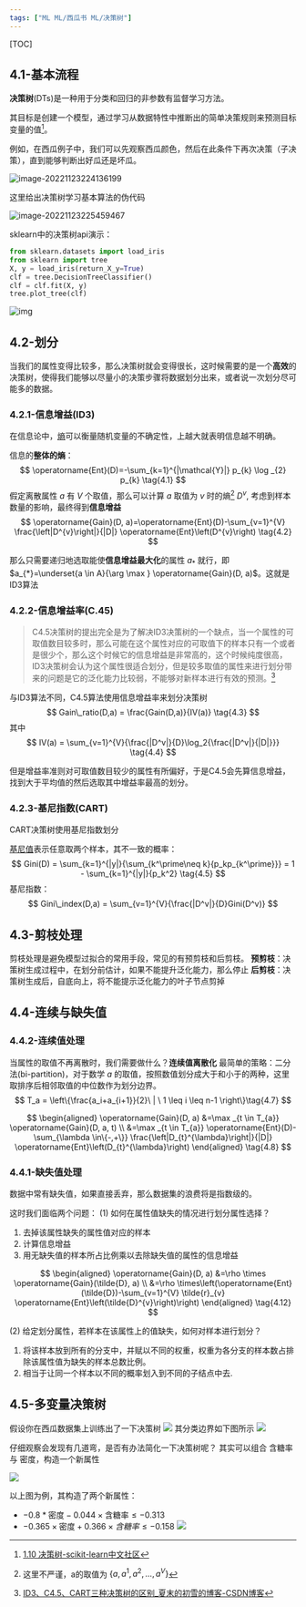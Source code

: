 ```yaml
---
tags: ["ML ML/西瓜书 ML/决策树"]
---
```


[TOC]

## 4.1-基本流程

**决策树**(DTs)是一种用于分类和回归的非参数有监督学习方法。

其目标是创建一个模型，通过学习从数据特性中推断出的简单决策规则来预测目标变量的值[^1]。



例如，在西瓜例子中，我们可以先观察西瓜颜色，然后在此条件下再次决策（子决策），直到能够判断出好瓜还是坏瓜。

![image-20221123224136199](https://pic-1257412153.cos.ap-nanjing.myqcloud.com/images/2022/11/23/image-20221123224136199-cc9fda.png)

这里给出决策树学习基本算法的伪代码

![image-20221123225459467](https://pic-1257412153.cos.ap-nanjing.myqcloud.com/images/2022/11/23/image-20221123225459467-cf1de4.png)

sklearn中的决策树api演示：

```python
from sklearn.datasets import load_iris
from sklearn import tree
X, y = load_iris(return_X_y=True)
clf = tree.DecisionTreeClassifier()
clf = clf.fit(X, y)
tree.plot_tree(clf) 
```

![img](https://pic-1257412153.cos.ap-nanjing.myqcloud.com/images/2022/11/23/0328728142a69194f21c4c9cefe62da8-435ba2.png)

## 4.2-划分

当我们的属性变得比较多，那么决策树就会变得很长，这时候需要的是一个**高效**的决策树，使得我们能够以尽量小的决策步骤将数据划分出来，或者说一次划分尽可能多的数据。

### 4.2.1-信息增益(ID3)

在信息论中，[熵](../../wiki/熵-信息论.md)可以衡量随机变量的不确定性，上越大就表明信息越不明确。

信息的**整体的熵**：
$$
\operatorname{Ent}(D)=-\sum_{k=1}^{|\mathcal{Y}|} p_{k} \log _{2} p_{k}
\tag{4.1}
$$
假定离散属性 $a$ 有 $V$ 个取值，那么可以计算 $a$ 取值为 $v$ 时的熵[^2]  $D^v$, 考虑到样本数量的影响，最终得到**信息增益**
$$
\operatorname{Gain}(D, a)=\operatorname{Ent}(D)-\sum_{v=1}^{V} \frac{\left|D^{v}\right|}{|D|} \operatorname{Ent}\left(D^{v}\right)
\tag{4.2}
$$

那么只需要递归地选取能使**信息增益最大化**的属性 $a_*$ 就行，即$a_{*}=\underset{a \in A}{\arg \max } \operatorname{Gain}(D, a)$。这就是ID3算法


### 4.2.2-信息增益率(C.45)

> C4.5决策树的提出完全是为了解决ID3决策树的一个缺点，当一个属性的可取值数目较多时，那么可能在这个属性对应的可取值下的样本只有一个或者是很少个，那么这个时候它的信息增益是非常高的，这个时候纯度很高，ID3决策树会认为这个属性很适合划分，但是较多取值的属性来进行划分带来的问题是它的泛化能力比较弱，不能够对新样本进行有效的预测。[^3]

与ID3算法不同，C4.5算法使用信息增益率来划分决策树
$$
Gain\_ratio(D,a) = \frac{Gain(D,a)}{IV(a)}
\tag{4.3}
$$
其中
$$
IV(a) = \sum_{v=1}^{V}{\frac{|D^v|}{D}\log_2{\frac{|D^v|}{|D|}}}
\tag{4.4}
$$

但是增益率准则对可取值数目较少的属性有所偏好，于是C4.5会先算信息增益，找到大于平均值的然后选取其中增益率最高的划分。

### 4.2.3-基尼指数(CART)
CART决策树使用基尼指数划分

[基尼值](../../wiki/基尼系数.md)表示任意取两个样本，其不一致的概率：
$$
Gini(D) = \sum_{k=1}^{|y|}{\sum_{k^\prime\neq k}{p_kp_{k^\prime}}} = 1 - \sum_{k=1}^{|y|}{p_k^2}
\tag{4.5}
$$
基尼指数：
$$
Gini\_index(D,a) = \sum_{v=1}^{V}{\frac{|D^v|}{D}Gini(D^v)}
$$



## 4.3-剪枝处理

剪枝处理是避免模型过拟合的常用手段，常见的有预剪枝和后剪枝。
**预剪枝**：决策树生成过程中，在划分前估计，如果不能提升泛化能力，那么停止
**后剪枝**：决策树生成后，自底向上，将不能提示泛化能力的叶子节点剪掉


## 4.4-连续与缺失值
### 4.4.2-连续值处理
当属性的取值不再离散时，我们需要做什么？**连续值离散化**
最简单的策略：二分法(bi-partition)，对于数学 $a$ 的取值，按照数值划分成大于和小于的两种，这里取排序后相邻取值的中位数作为划分边界。
$$
T_a = \left\{\frac{a_i+a_{i+1}}{2}\  | \ 1 \leq i \leq n-1 \right\}\tag{4.7}
$$

$$
\begin{aligned}
\operatorname{Gain}(D, a) &=\max _{t \in T_{a}} \operatorname{Gain}(D, a, t) \\
&=\max _{t \in T_{a}} \operatorname{Ent}(D)-\sum_{\lambda \in\{-,+\}} \frac{\left|D_{t}^{\lambda}\right|}{|D|} \operatorname{Ent}\left(D_{t}^{\lambda}\right)
\end{aligned}
\tag{4.8}
$$




### 4.4.1-缺失值处理
数据中常有缺失值，如果直接丢弃，那么数据集的浪费将是指数级的。

这时我们面临两个问题：
(1) 如何在属性值缺失的情况进行划分属性选择？
1. 去掉该属性缺失的属性值对应的样本
2. 计算信息增益
3. 用无缺失值的样本所占比例乘以去除缺失值的属性的信息增益

$$
\begin{aligned}
\operatorname{Gain}(D, a) &=\rho \times \operatorname{Gain}(\tilde{D}, a) \\
&=\rho \times\left(\operatorname{Ent}(\tilde{D})-\sum_{v=1}^{V} \tilde{r}_{v} \operatorname{Ent}\left(\tilde{D}^{v}\right)\right)
\end{aligned}
\tag{4.12}
$$

(2) 给定划分属性，若样本在该属性上的值缺失，如何对样本进行划分？
1. 将该样本放到所有的分支中，并赋以不同的权重，权重为各分支的样本数占排除该属性值为缺失的样本总数比例。
2. 相当于让同一个样本以不同的概率划入到不同的子结点中去.



## 4.5-多变量决策树
假设你在西瓜数据集上训练出了一下决策树
![](https://pic-1257412153.cos.ap-nanjing.myqcloud.com/images/images/2022/11/24/20221124133857-d2bb17.png)
其分类边界如下图所示
![](https://pic-1257412153.cos.ap-nanjing.myqcloud.com/images/images/2022/11/24/20221124133917-3b6805.png)

仔细观察会发现有几道弯，是否有办法简化一下决策树呢？
其实可以组合 含糖率 与 密度，构造一个新属性

![](https://pic-1257412153.cos.ap-nanjing.myqcloud.com/images/images/2022/11/24/20221124134203-6238d6.png)

以上图为例，其构造了两个新属性：
- $-0.8 * \text{密度} - 0.044 \times \text{含糖率} \leq -0.313$ 
- $-0.365 \times \text{密度}+0.366\times{含糖率}\leq -0.158$
![](https://pic-1257412153.cos.ap-nanjing.myqcloud.com/images/images/2022/11/24/20221124134321-bb3532.png)




[^1]: [1.10 决策树-scikit-learn中文社区](http://scikit-learn.org.cn/view/89.html)
[^2]: 这里不严谨，a的取值为 $\{a,a^1,a^2,\dots,a^V\}$
[^3]: [ID3、C4.5、CART三种决策树的区别_夏末的初雪的博客-CSDN博客](https://blog.csdn.net/qq_27717921/article/details/74784400)